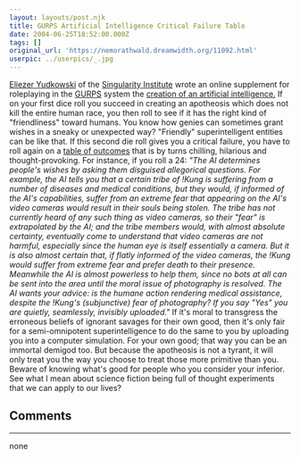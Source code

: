```yaml
---
layout: layouts/post.njk
title: GURPS Artificial Intelligence Critical Failure Table
date: 2004-06-25T18:52:00.000Z
tags: []
original_url: 'https://nemorathwald.dreamwidth.org/11092.html'
userpic: ../userpics/_.jpg
---
```

[Eliezer Yudkowski](http://en.wikipedia.org/wiki/Eliezer_Yudkowsky) of the [Singularity Institute](http://www.singinst.org/) wrote an online supplement for roleplaying in the [GURPS](http://www.sjgames.com/gurps/) system the [creation of an artificial intelligence.](http://sl4.org/bin/wiki.pl?GurpsFriendlyAI) If on your first dice roll you succeed in creating an apotheosis which does not kill the entire human race, you then roll to see if it has the right kind of "friendliness" toward humans. You know how genies can sometimes grant wishes in a sneaky or unexpected way? "Friendly" superintelligent entities can be like that. If this second die roll gives you a critical failure, you have to roll again on a [table of outcomes](http://sl4.org/bin/wiki.pl?FriendlyAICriticalFailureTable) that is by turns chilling, hilarious and thought-provoking. For instance, if you roll a 24: _"The AI determines people's wishes by asking them disguised allegorical questions. For example, the AI tells you that a certain tribe of !Kung is suffering from a number of diseases and medical conditions, but they would, if informed of the AI's capabilities, suffer from an extreme fear that appearing on the AI's video cameras would result in their souls being stolen. The tribe has not currently heard of any such thing as video cameras, so their "fear" is extrapolated by the AI; and the tribe members would, with almost absolute certainty, eventually come to understand that video cameras are not harmful, especially since the human eye is itself essentially a camera. But it is also almost certain that, if flatly informed of the video cameras, the !Kung would suffer from extreme fear and prefer death to their presence. Meanwhile the AI is almost powerless to help them, since no bots at all can be sent into the area until the moral issue of photography is resolved. The AI wants your advice: is the humane action rendering medical assistance, despite the !Kung's (subjunctive) fear of photography? If you say "Yes" you are quietly, seamlessly, invisibly uploaded."_ If it's moral to transgress the erroneous beliefs of ignorant savages for their own good, then it's only fair for a semi-omnipotent superintelligence to do the same to you by uploading you into a computer simulation. For your own good; that way you can be an immortal demigod too. But because the apotheosis is not a tyrant, it will only treat you the way you choose to treat those more primitive than you. Beware of knowing what's good for people who you consider your inferior. See what I mean about science fiction being full of thought experiments that we can apply to our lives?

## Comments

---

none
